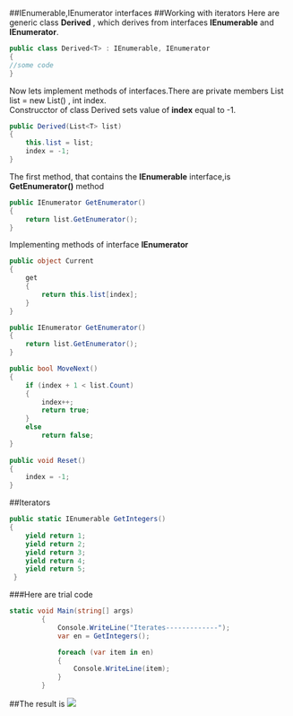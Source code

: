 ##IEnumerable,IEnumerator interfaces
##Working with iterators
Here are generic class **Derived<T>** , which derives from interfaces **IEnumerable** and **IEnumerator**.</br>
```cs
public class Derived<T> : IEnumerable, IEnumerator
{
//some code
}
```
Now lets implement methods of interfaces.There are private members List<T> list = new List<T>() , int index.</br>
Construcctor of class Derived sets value of **index** equal to -1.
```cs
public Derived(List<T> list)
{
    this.list = list;
    index = -1;
}
```
The first method, that contains the **IEnumerable** interface,is **GetEnumerator()** method
```cs
public IEnumerator GetEnumerator()
{
    return list.GetEnumerator();
}
```
Implementing methods of interface **IEnumerator**
```cs
public object Current
{
    get
    {
        return this.list[index];
    }
}

public IEnumerator GetEnumerator()
{
    return list.GetEnumerator();
}

public bool MoveNext()
{
    if (index + 1 < list.Count)
    {
        index++;
        return true;
    }
    else
        return false;
}
      
public void Reset()
{
    index = -1;
}
```
##Iterators
```cs
public static IEnumerable GetIntegers()
{
    yield return 1;
    yield return 2;
    yield return 3;
    yield return 4;
    yield return 5;
 }
```
###Here are trial code
```cs
static void Main(string[] args)
        {
            Console.WriteLine("Iterates-------------");
            var en = GetIntegers();

            foreach (var item in en)
            {
                Console.WriteLine(item);
            }
        }
```
##The result is 
![](https://github.com/merisahakyan/UsefulExamples/blob/master/ImplementingIterators/iterators.gif)
